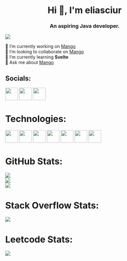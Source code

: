 <h1 align="center">Hi 👋, I'm eliasciur</h1>
<h3 align="center">An aspiring Java developer.</h3>

[![](https://visitcount.itsvg.in/api?id=eliasciur&icon=0&color=9)](https://visitcount.itsvg.in)

🔭 I’m currently working on [Mango](https://github.com/eliasciur/Mango)
<br>
👯 I’m looking to collaborate on [Mango](https://github.com/eliasciur/Mango)
<br>
🌱 I’m currently learning **Svelte**
<br>
💬 Ask me about [Mango](https://github.com/eliasciur/Mango)

## Socials:
[<img src="https://static-00.iconduck.com/assets.00/github-icon-256x249-eb1fu3cu.png" width="40">](https://github.com/eliasciur)
[<img src="https://cdn-icons-png.flaticon.com/512/2111/2111628.png" width="40"/>](https://stackoverflow.com/users/19580991/eliasciur)
[<img src="https://upload.wikimedia.org/wikipedia/commons/thumb/a/ab/LeetCode_logo_white_no_text.svg/1734px-LeetCode_logo_white_no_text.svg.png" height="40"/> ](https://leetcode.com/eliasciur)

# Technologies:
<div>
   <img src="https://cdn4.iconfinder.com/data/icons/logos-and-brands/512/181_Java_logo_logos-512.png" width="40"/>
   <img src="https://upload.wikimedia.org/wikipedia/commons/thumb/6/6a/JavaScript-logo.png/640px-JavaScript-logo.png" width="40"/>
   <img src="https://upload.wikimedia.org/wikipedia/commons/thumb/4/4c/Typescript_logo_2020.svg/768px-Typescript_logo_2020.svg.png" width="40"/>
   <img src="https://seeklogo.com/images/N/nodejs-logo-FBE122E377-seeklogo.com.png" height="40"/>
   <img src="https://upload.wikimedia.org/wikipedia/commons/thumb/1/1b/Svelte_Logo.svg/1702px-Svelte_Logo.svg.png" height="40"/>
   <img src="https://mongodb-js.github.io/leaf/mongodb-leaf_512x512.png" width="40"/>
   <img src="https://upload.wikimedia.org/wikipedia/commons/thumb/3/3f/Git_icon.svg/1200px-Git_icon.svg.png" width="40"/>
</div>

# GitHub Stats:
![](https://github-readme-stats.vercel.app/api?username=eliasciur&theme=dark&hide_border=true&include_all_commits=true&count_private=false)<br/>
![](https://github-readme-streak-stats.herokuapp.com/?user=eliasciur&theme=dark&hide_border=true)<br/>
![](https://github-readme-stats.vercel.app/api/top-langs/?username=eliasciur&theme=dark&hide_border=true&include_all_commits=true&count_private=false&layout=compact)

# Stack Overflow Stats:
![](https://stackoverflow-card.vercel.app/?userID=19580991&theme=solarizeddark)

# Leetcode Stats:
![](https://leetcard.jacoblin.cool/eliasciur)
